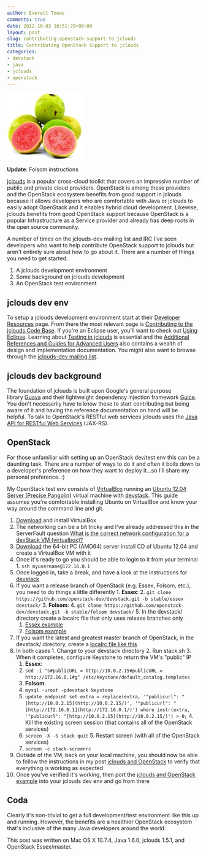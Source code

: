 ```yaml
---
author: Everett Toews
comments: true
date: 2012-10-03 16:51:29+00:00
layout: post
slug: contributing-openstack-support-to-jclouds
title: Contributing OpenStack Support to jclouds
categories:
- devstack
- java
- jclouds
- openstack
---
```


<img class="img-right" src="/img/posts/guava1.jpeg"/>

**Update**: Folsom instructions

[jclouds](http://www.jclouds.org/) is a popular cross-cloud toolkit that covers an impressive number of public and private cloud providers. OpenStack is among these providers and the OpenStack ecosystem benefits from good support in jclouds because it allows developers who are comfortable with Java or jclouds to easily adopt OpenStack and it enables hybrid cloud development. Likewise, jclouds benefits from good OpenStack support because OpenStack is a popular Infrastructure as a Service provider and already has deep roots in the open source community.

A number of times on the jclouds-dev mailing list and IRC I've seen developers who want to help contribute OpenStack support to jclouds but aren't entirely sure about how to go about it. There are a number of things you need to get started.

  1. A jclouds development environment
  2. Some background on jclouds development
  3. An OpenStack test environment

## jclouds dev env

To setup a jclouds development environment start at their [Developer Resources](http://www.jclouds.org/documentation/devguides/) page. From there the most relevant page is [Contributing to the jclouds Code Base](http://www.jclouds.org/documentation/devguides/contributing-to-jclouds/). If you're an Eclipse user, you'll want to check out [Using Eclipse](http://www.jclouds.org/documentation/devguides/using-eclipse/). Learning about [Testing in jclouds](http://www.jclouds.org/documentation/devguides/provider-testing/) is essential and the [Additional References and Guides for Advanced Users](http://www.jclouds.org/documentation/reference/) also contains a wealth of design and implementation documentation. You might also want to browse through the [jclouds-dev mailing list](https://groups.google.com/forum/?fromgroups#!forum/jclouds-dev).

## jclouds dev background

The foundation of jclouds is built upon Google's general purpose library [Guava](http://code.google.com/p/guava-libraries/) and their lightweight dependency injection framework [Guice](http://code.google.com/p/google-guice/). You don't necessarily have to know these to start contributing but being aware of it and having the reference documentation on hand will be helpful. To talk to OpenStack's RESTful web services jclouds uses the [Java API for RESTful Web Services](http://jax-rs-spec.java.net/) (JAX-RS).

## OpenStack

For those unfamiliar with setting up an OpenStack dev/test env this can be a daunting task. There are a number of ways to do it and often it boils down to a developer's preference on how they want to deploy it...so I'll share my personal preference. :)

My OpenStack test env consists of [VirtualBox](https://www.virtualbox.org/) running an [Ubuntu 12.04 Server (Precise Pangolin)](http://releases.ubuntu.com/12.04/) virtual machine with [devstack](http://devstack.org/). This guide assumes you're comfortable installing Ubuntu on VirtualBox and know your way around the command line and git.

  1. [Download](https://www.virtualbox.org/wiki/Downloads) and install VirtualBox
  2. The networking can be a bit tricky and I've already addressed this in the ServerFault question [What is the correct network configuration for a devStack VM (virtualbox)?](http://serverfault.com/questions/409216/what-is-the-correct-network-configuration-for-a-devstack-vm-virtualbox/409331#409331)
  3. [Download](http://releases.ubuntu.com/12.04/) the 64-bit PC (AMD64) server install CD of Ubuntu 12.04 and create a VirtualBox VM with it
  4. Once it's ready to go you should be able to login to it from your terminal
    1. `ssh myusername@172.16.0.1`
  5. Once logged in, take a break, and have a look at the instructions for [devstack](http://devstack.org/)
  6. If you want a release branch of OpenStack (e.g. Essex, Folsom, etc.), you need to do things a little differently
    1. **Essex**:
    2. `git clone https://github.com/openstack-dev/devstack.git -b stable/essex devstack/`
    3. **Folsom**:
    4. `git clone https://github.com/openstack-dev/devstack.git -b stable/folsom devstack/`
    5. In the devstack/ directory create a localrc file that only uses release branches only
      1. [Essex example](https://gist.github.com/3827714)
      2. [Folsom example](https://gist.github.com/3887022)
  7. If you want the latest and greatest master branch of OpenStack, in the devstack/ directory, create a [localrc file like this](https://gist.github.com/3827855)
  8. In both cases
    1. Change to your devstack directory
    2. Run stack.sh
    3. When it completes, configure Keystone to return the VM's "public" IP
      1. **Essex**:
      2. `sed -i "s#publicURL = http://10.0.2.15#publicURL = http://172.16.0.1#g" /etc/keystone/default_catalog.templates`
      3. **Folsom**:
      4. `mysql -uroot -pdevstack keystone`
      5. `update endpoint set extra = replace(extra, '"publicurl": "[http://10.0.2.15](http://10.0.2.15/)', '"publicurl": "[http://172.16.0.1](http://172.16.0.1/)') where instr(extra, '"publicurl": "[http://10.0.2.15](http://10.0.2.15/)') > 0;`
    4. Kill the existing screen session (that contains all of the OpenStack services)
      1. `screen -X -S stack quit`
    5. Restart screen (with all of the OpenStack services)
      1. `screen -c stack-screenrc`
  9. Outside of the VM, back on your local machine, you should now be able to follow the instructions in my post [jclouds and OpenStack](http://blog./img/posts.com/2012/09/04/jclouds-and-openstack/) to verify that everything is working as expected
  10. Once you've verified it's working, then port the [jclouds and OpenStack example](http://blog./img/posts.com/2012/09/04/jclouds-and-openstack/) into your jclouds dev env and go from there

## Coda

Clearly it's non-trivial to get a full development/test environment like this up and running. However, the benefits are a healthier OpenStack ecosystem that's inclusive of the many Java developers around the world.

This post was written on Mac OS X 10.7.4, Java 1.6.0, jclouds 1.5.1, and OpenStack Essex/master.
